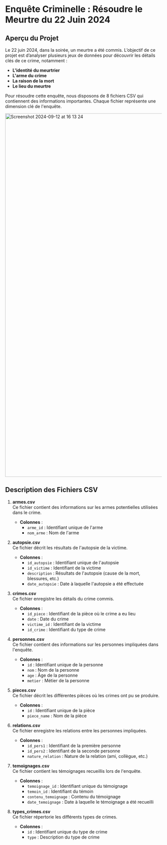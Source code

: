 # Enquête Criminelle : Résoudre le Meurtre du 22 Juin 2024

## Aperçu du Projet

Le 22 juin 2024, dans la soirée, un meurtre a été commis. L’objectif de ce projet est d’analyser plusieurs jeux de données pour découvrir les détails clés de ce crime, notamment :

- **L'identité du meurtrier**
- **L'arme du crime**
- **La raison de la mort**
- **Le lieu du meurtre**

Pour résoudre cette enquête, nous disposons de 8 fichiers CSV qui contiennent des informations importantes. Chaque fichier représente une dimension clé de l'enquête.

<img width="1168" alt="Screenshot 2024-09-12 at 16 13 24" src="https://github.com/user-attachments/assets/842af8e6-4064-4740-82ed-ed681a19cd0d">


## Description des Fichiers CSV

1. **armes.csv**  
   Ce fichier contient des informations sur les armes potentielles utilisées dans le crime.  
   - **Colonnes** :  
     - `arme_id` : Identifiant unique de l'arme  
     - `nom_arme` : Nom de l'arme

2. **autopsie.csv**  
   Ce fichier décrit les résultats de l'autopsie de la victime.  
   - **Colonnes** :  
     - `id_autopsie` : Identifiant unique de l'autopsie  
     - `id_victime` : Identifiant de la victime  
     - `description` : Résultats de l'autopsie (cause de la mort, blessures, etc.)  
     - `date_autopsie` : Date à laquelle l'autopsie a été effectuée

3. **crimes.csv**  
   Ce fichier enregistre les détails du crime commis.  
   - **Colonnes** :  
     - `id_piece` : Identifiant de la pièce où le crime a eu lieu  
     - `date` : Date du crime  
     - `victime_id` : Identifiant de la victime  
     - `id_crime` : Identifiant du type de crime

4. **personnes.csv**  
   Ce fichier contient des informations sur les personnes impliquées dans l'enquête.  
   - **Colonnes** :  
     - `id` : Identifiant unique de la personne  
     - `nom` : Nom de la personne  
     - `age` : Âge de la personne  
     - `metier` : Métier de la personne

5. **pieces.csv**  
   Ce fichier décrit les différentes pièces où les crimes ont pu se produire.  
   - **Colonnes** :  
     - `id` : Identifiant unique de la pièce  
     - `piece_name` : Nom de la pièce

6. **relations.csv**  
   Ce fichier enregistre les relations entre les personnes impliquées.  
   - **Colonnes** :  
     - `id_pers1` : Identifiant de la première personne  
     - `id_pers2` : Identifiant de la seconde personne  
     - `nature_relation` : Nature de la relation (ami, collègue, etc.)

7. **temoignages.csv**  
   Ce fichier contient les témoignages recueillis lors de l'enquête.  
   - **Colonnes** :  
     - `temoignage_id` : Identifiant unique du témoignage  
     - `temoin_id` : Identifiant du témoin  
     - `contenu_temoignage` : Contenu du témoignage  
     - `date_temoignage` : Date à laquelle le témoignage a été recueilli

8. **types_crimes.csv**  
   Ce fichier répertorie les différents types de crimes.  
   - **Colonnes** :  
     - `id` : Identifiant unique du type de crime  
     - `type` : Description du type de crime
